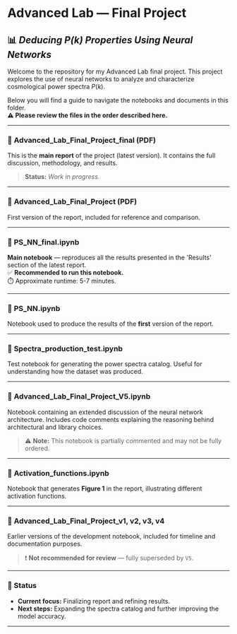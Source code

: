 # Advanced Lab — Final Project
## 📊 *Deducing $P(k)$ Properties Using Neural Networks*

Welcome to the repository for my Advanced Lab final project. This project explores the use of neural networks to analyze and characterize cosmological power spectra $P(k)$. 

Below you will find a guide to navigate the notebooks and documents in this folder.  
**⚠️ Please review the files in the order described here.**

---

### 📄 **Advanced_Lab_Final_Project_final (PDF)**
This is the **main report** of the project (latest version). It contains the full discussion, methodology, and results.  
> **Status:** *Work in progress.*

---

### 📄 **Advanced_Lab_Final_Project (PDF)**
First version of the report, included for reference and comparison.

---

### 📝 **PS_NN_final.ipynb**
**Main notebook** — reproduces all the results presented in the 'Results' section of the latest report.  
✅ **Recommended to run this notebook.**  
⏱️ Approximate runtime: 5-7 minutes.

---

### 📝 **PS_NN.ipynb**
Notebook used to produce the results of the **first** version of the report.

---

### 📝 **Spectra_production_test.ipynb**
Test notebook for generating the power spectra catalog. Useful for understanding how the dataset was produced.

---

### 📝 **Advanced_Lab_Final_Project_V5.ipynb**
Notebook containing an extended discussion of the neural network architecture. Includes code comments explaining the reasoning behind architectural and library choices.  
> ⚠️ **Note:** This notebook is partially commented and may not be fully ordered.

---

### 📝 **Activation_functions.ipynb**
Notebook that generates **Figure 1** in the report, illustrating different activation functions.

---

### 📝 **Advanced_Lab_Final_Project_v1, v2, v3, v4**
Earlier versions of the development notebook, included for timeline and documentation purposes.  
> ❗ **Not recommended for review** — fully superseded by `V5`.

---

### 📌 Status
- **Current focus:** Finalizing report and refining results.
- **Next steps:** Expanding the spectra catalog and further improving the model accuracy.

---

